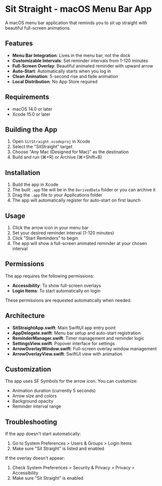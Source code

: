 # Sit Straight - macOS Menu Bar App

A macOS menu bar application that reminds you to sit up straight with beautiful full-screen animations.

## Features

- **Menu Bar Integration**: Lives in the menu bar, not the dock
- **Customizable Intervals**: Set reminder intervals from 1-120 minutes
- **Full-Screen Overlay**: Beautiful animated reminder with upward arrow
- **Auto-Start**: Automatically starts when you log in
- **Clean Animation**: 5-second rise and fade animation
- **Local Distribution**: No App Store required

## Requirements

- macOS 14.0 or later
- Xcode 15.0 or later

## Building the App

1. Open `SitStraight.xcodeproj` in Xcode
2. Select the "SitStraight" target
3. Choose "Any Mac (Designed for Mac)" as the destination
4. Build and run (⌘+R) or Archive (⌘+Shift+B)

## Installation

1. Build the app in Xcode
2. The built `.app` file will be in the `DerivedData` folder or you can archive it
3. Drag the `.app` file to your Applications folder
4. The app will automatically register for auto-start on first launch

## Usage

1. Click the arrow icon in your menu bar
2. Set your desired reminder interval (1-120 minutes)
3. Click "Start Reminders" to begin
4. The app will show a full-screen animated reminder at your chosen interval

## Permissions

The app requires the following permissions:
- **Accessibility**: To show full-screen overlays
- **Login Items**: To start automatically on login

These permissions are requested automatically when needed.

## Architecture

- **SitStraightApp.swift**: Main SwiftUI app entry point
- **AppDelegate.swift**: Menu bar setup and auto-start registration
- **ReminderManager.swift**: Timer management and reminder logic
- **SettingsView.swift**: Popover interface for settings
- **ArrowOverlayWindow.swift**: Full-screen overlay window management
- **ArrowOverlayView.swift**: SwiftUI view with animation

## Customization

The app uses SF Symbols for the arrow icon. You can customize:
- Animation duration (currently 5 seconds)
- Arrow size and colors
- Background opacity
- Reminder interval range

## Troubleshooting

If the app doesn't start automatically:
1. Go to System Preferences > Users & Groups > Login Items
2. Make sure "Sit Straight" is listed and enabled

If the overlay doesn't appear:
1. Check System Preferences > Security & Privacy > Privacy > Accessibility
2. Make sure "Sit Straight" is enabled
